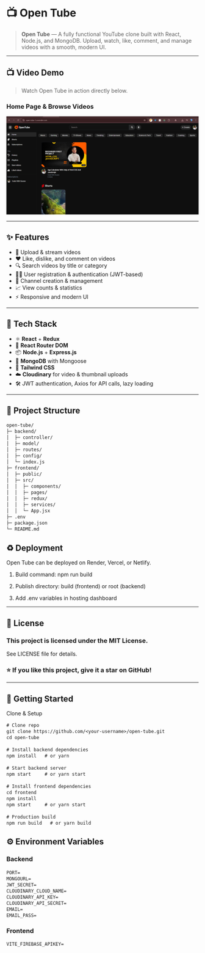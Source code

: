 # 📺 Open Tube


> **Open Tube** — A fully functional YouTube clone built with React, Node.js, and MongoDB. Upload, watch, like, comment, and manage videos with a smooth, modern UI.  

---

## 📺 Video Demo

> Watch Open Tube in action directly below.

### Home Page & Browse Videos
[![Watch Demo](https://github.com/sourav842741/Open-Tube/blob/711e4f77341c68ddcb42fe30b89521ff192810aa/Screenshot%202025-09-21%20235103.png)](https://res.cloudinary.com/dm9hpyepi/video/upload/v1758478198/Screen_Recording_2025-09-21_231202_1_1_1_iczgkd.mp4)



---

## ✨ Features

- 🎥 Upload & stream videos  
- ❤️ Like, dislike, and comment on videos  
- 🔍 Search videos by title or category  
- 🧑‍💻 User registration & authentication (JWT-based)  
- 📂 Channel creation & management  
- 📈 View counts & statistics  
- ⚡ Responsive and modern UI  

---

## 🧰 Tech Stack

- ⚛️ **React** + **Redux**  
- 🔀 **React Router DOM**  
- 📦 **Node.js** + **Express.js**  
- 🧪 **MongoDB** with Mongoose  
- 🎨 **Tailwind CSS**  
- ☁️ **Cloudinary** for video & thumbnail uploads  
- 🛠 JWT authentication, Axios for API calls, lazy loading  

---

## 📂 Project Structure

```base
open-tube/
├─ backend/
│  ├─ controller/
│  ├─ model/
│  ├─ routes/
│  ├─ config/
│  └─ index.js
├─ frontend/
│  ├─ public/
│  ├─ src/
│  │  ├─ components/
│  │  ├─ pages/
│  │  ├─ redux/
│  │  ├─ services/
│  │  └─ App.jsx
├─ .env
├─ package.json
└─ README.md
```
## ♻️ Deployment

Open Tube can be deployed on Render, Vercel, or Netlify.

1. Build command: npm run build

2. Publish directory: build (frontend) or root (backend)

3. Add .env variables in hosting dashboard
---
## 📜 License

### This project is licensed under the MIT License.
See LICENSE file for details.

### ⭐ If you like this project, give it a star on GitHub!
---
## 🚀 Getting Started
Clone & Setup
```
# Clone repo
git clone https://github.com/<your-username>/open-tube.git
cd open-tube

# Install backend dependencies
npm install   # or yarn

# Start backend server
npm start     # or yarn start

# Install frontend dependencies
cd frontend
npm install
npm start     # or yarn start

# Production build
npm run build   # or yarn build
```
## ⚙️ Environment Variables
### Backend
```
PORT=
MONGOURL=
JWT_SECRET=
CLOUDINARY_CLOUD_NAME=
CLOUDINARY_API_KEY=
CLOUDINARY_API_SECRET=
EMAIL=
EMAIL_PASS=
```
### Frontend
```
VITE_FIREBASE_APIKEY=
```
